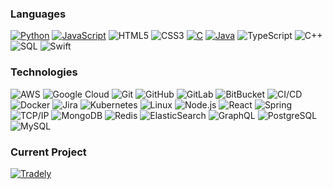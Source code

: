 ### Languages

[![Python](https://img.shields.io/badge/-Python-333?style=for-the-badge&logo=python)](https://github.com/adamalston?tab=repositories&q=&type=&language=python)
[![JavaScript](https://img.shields.io/badge/-JavaScript-333?style=for-the-badge&logo=JavaScript&logoColor=ddc508)](https://github.com/adamalston?tab=repositories&q=&type=&language=javascript)
![HTML5](https://img.shields.io/badge/-HTML5-333?style=for-the-badge&logo=html5&logoColor=white)
![CSS3](https://img.shields.io/badge/-CSS3-333?style=for-the-badge&logo=css3)
[![C](https://img.shields.io/badge/-C-333?style=for-the-badge&logo=C)](https://github.com/adamalston?tab=repositories&q=&type=&language=c)
[![Java](https://img.shields.io/badge/-Java-333?style=for-the-badge&logo=Java&logoColor=007396)](https://github.com/adamalston?tab=repositories&q=&type=&language=java)
![TypeScript](https://img.shields.io/badge/-TypeScript-333?style=for-the-badge&logo=TypeScript&logoColor=007ACC)
![C++](https://img.shields.io/badge/-C++-333?style=for-the-badge&logo=c%2b%2b&logoColor=00599C)
![SQL](https://img.shields.io/badge/-SQL-333?style=for-the-badge&logo=MySQL&logoColor=4479A1)
![Swift](https://img.shields.io/badge/-Swift-333?style=for-the-badge&logo=Swift)

### Technologies

![AWS](https://img.shields.io/badge/-AWS-333?style=for-the-badge&logo=Amazon-AWS&logoColor=FF9900)
![Google Cloud](https://img.shields.io/badge/Google%20Cloud-333?style=for-the-badge&logo=google-cloud)
![Git](https://img.shields.io/badge/-Git-333?style=for-the-badge&logo=git)
![GitHub](https://img.shields.io/badge/-GitHub-333?style=for-the-badge&logo=github)
![GitLab](https://img.shields.io/badge/-GitLab-333?style=for-the-badge&logo=gitlab)
![BitBucket](https://img.shields.io/badge/-BitBucket-333?style=for-the-badge&logo=bitbucket)
![CI/CD](https://img.shields.io/badge/-CI%2FCD-333?style=for-the-badge&logo=CircleCI&logoColor=888)
![Docker](https://img.shields.io/badge/-Docker-333?style=for-the-badge&logo=Docker)
![Jira](https://img.shields.io/badge/-Jira-333?style=for-the-badge&logo=Jira-Software&logoColor=0052CC)
![Kubernetes](https://img.shields.io/badge/-Kubernetes-333?style=for-the-badge&logo=Kubernetes)
![Linux](https://img.shields.io/badge/-Linux-333?style=for-the-badge&logo=Linux&logoColor=FCC624)
![Node.js](https://img.shields.io/badge/-Node.js-333?style=for-the-badge&logo=node.js)
![React](https://img.shields.io/badge/-React-333?style=for-the-badge&logo=React)
![Spring](https://img.shields.io/badge/-Spring-333?style=for-the-badge&logo=Spring)
![TCP/IP](https://img.shields.io/badge/-TCP%2FIP-333?style=for-the-badge&logo=Cisco)
![MongoDB](https://img.shields.io/badge/-MongoDB-333?style=for-the-badge&logo=mongodb)
![Redis](https://img.shields.io/badge/-Redis-333?style=for-the-badge&logo=Redis)
![ElasticSearch](https://img.shields.io/badge/-ElasticSearch-333?style=for-the-badge&logo=elasticsearch)
![GraphQL](https://img.shields.io/badge/-GraphQL-333?style=for-the-badge&logo=graphql)
![PostgreSQL](https://img.shields.io/badge/-PostgreSQL-333?style=for-the-badge&logo=postgresql)
![MySQL](https://img.shields.io/badge/-MySQL-333?style=for-the-badge&logo=mysql)

### Current Project

[![Tradely](https://img.shields.io/badge/Tradely-333?style=for-the-badge&logo=salesforce)](https://github.com/Tradely)
